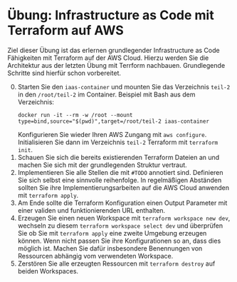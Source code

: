 # Übung: Infrastructure as Code mit Terraform auf AWS

Ziel dieser Übung ist das erlernen grundlegender Infrastructure as Code Fähigkeiten mit Terraform auf der AWS Cloud. Hierzu werden Sie die Architektur aus der letzten Übung mit Terrform nachbauen. Grundlegende Schritte sind hierfür schon vorbereitet.


0. Starten Sie den `iaas-container` und mounten Sie das Verzeichnis `teil-2` in den `/root/teil-2` im Container. Beispiel mit Bash aus dem Verzeichnis:
   ```
   docker run -it --rm -w /root --mount type=bind,source="$(pwd)",target=/root/teil-2 iaas-container
   ``` 
   Konfigurieren Sie wieder Ihren AWS Zungang mit `aws configure`.
   Initialisieren Sie dann im Verzeichnis `teil-2` Terraform mit `terraform init`.
4. Schauen Sie sich die bereits existierenden Terraform Dateien an und machen Sie sich mit der grundlegenden Struktur vertraut.
5. Implementieren Sie alle Stellen die mit `#TODO` annotiert sind. Definieren Sie sich selbst eine sinnvolle reihenfolge. In regelmäßigen Abständen sollten Sie ihre Implementierungsarbeiten auf die AWS Cloud anwenden mit `terraform apply`.
6. Am Ende sollte die Terraform Konfiguration einen Output Parameter mit einer validen und funktionierenden URL enthalten.
7. Erzeugen Sie einen neuen Workspace mit `terraform workspace new dev`, wechseln zu diesem `terraform workspace select dev` und überprüfen Sie ob Sie mit `terraform apply` eine zweite Umgebung erzeugen können. Wenn nicht passen Sie ihre Konfigurationen so an, dass dies möglich ist. Machen Sie dafür insbesondere Benennungen von Ressourcen abhängig vom verwendeten Workspace.
8. Zerstören Sie alle erzeugten Ressourcen mit `terraform destroy` auf beiden Workspaces.


